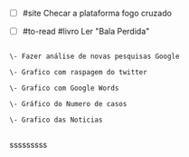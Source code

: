 - [ ] #site Checar a plataforma fogo cruzado    
- [ ] #to-read #livro Ler "Bala Perdida"  
  

```

\- Fazer análise de novas pesquisas Google  
  
\- Grafico com raspagem do twitter  
  
\- Grafico com Google Words  
  
\- Gráfico do Numero de casos  
  
\- Grafico das Noticias  
  
````

sssssssss
